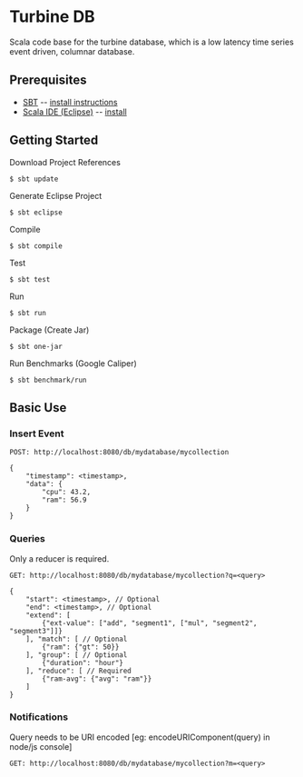 
Turbine DB
=============

Scala code base for the turbine database, which is a low latency time series event driven, columnar database.

Prerequisites
------------

* [SBT](https://github.com/harrah/xsbt) -- [install instructions](http://www.scala-sbt.org/release/docs/Getting-Started/Setup)
* [Scala IDE (Eclipse)](http://www.scala-ide.org/) -- [install](http://download.scala-ide.org/)

Getting Started
------------

Download Project References
	
	$ sbt update

Generate Eclipse Project

	$ sbt eclipse

Compile

	$ sbt compile

Test	

	$ sbt test

Run

	$ sbt run

Package (Create Jar)

	$ sbt one-jar

Run Benchmarks (Google Caliper)

	$ sbt benchmark/run

Basic Use
---------

### Insert Event


	POST: http://localhost:8080/db/mydatabase/mycollection 

	{
		"timestamp": <timestamp>,
		"data": {
			"cpu": 43.2,
			"ram": 56.9
		}	
	}


### Queries
Only a reducer is required.

	GET: http://localhost:8080/db/mydatabase/mycollection?q=<query>

	{
		"start": <timestamp>, // Optional
		"end": <timestamp>, // Optional
		"extend": [
			{"ext-value": ["add", "segment1", ["mul", "segment2", "segment3"]]}
		], "match": [ // Optional
			{"ram": {"gt": 50}}
		], "group": [ // Optional
			{"duration": "hour"}
		], "reduce": [ // Required
			{"ram-avg": {"avg": "ram"}}
		]
	}


### Notifications
Query needs to be URI encoded [eg: encodeURIComponent(query) in node/js console]

	GET: http://localhost:8080/db/mydatabase/mycollection?m=<query>


